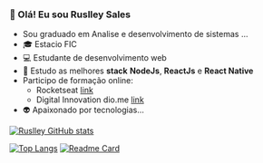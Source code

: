 ###  👋 Olá! Eu sou Ruslley Sales

<!--
**Ruslley/Ruslley** is a ✨ _special_ ✨ repository because its `README.md` (this file) appears on your GitHub profile.

Here are some ideas to get you started:

Sou graduado em Análise e desenvolvimento de sistemas ...
- :mortar_board: Estacio FIC
- :computer: Estudante de desenvolvimento web
- 🌱 Estudo as melhores **stack** **NodeJs**, **ReactJs** e **React Native**
- Participo de formação online:
  - Rocketseat [link](https://www.rocketseat.com.br)
  - Digital Innovation dio.me [link](https://www.dio.me/)
- :alien: Apaixonado por tecnologias...

[![Anurag's GitHub stats](https://github-readme-stats.vercel.app/api?username=Ruslley)](https://github.com/Ruslley/github-readme-stats)

-->



- Sou graduado em Analise e desenvolvimento de sistemas ...
- :mortar_board: Estacio FIC
- :computer: Estudante de desenvolvimento web
- 🌱 Estudo as melhores **stack** **NodeJs**, **ReactJs** e **React Native**
- Participo de formação online:
  - Rocketseat [link](https://www.rocketseat.com.br)
  - Digital Innovation dio.me [link](https://www.dio.me/)
- :alien: Apaixonado por tecnologias...

<!-- ![Ruslley GitHub stats](https://github-readme-stats.vercel.app/api?username=Ruslley&show_icons=true&theme=radical) -->
[![Ruslley GitHub stats](https://github-readme-stats.vercel.app/api?username=Ruslley&count_private=true&show_icons=true&theme=cobalt)](https://github.com/Ruslley/Ruslley/blob/main/README.md)



[![Top Langs](https://github-readme-stats.vercel.app/api/top-langs/?username=Ruslley&layout=compact)](https://github.com/Ruslley/Ruslley/blob/main/README.md)
[![Readme Card](https://github-readme-stats.vercel.app/api/pin/?username=Ruslley&show_owner=true&repo=Be-The-Hero)](https://github.com/Ruslley/be-the-hero)

<!-- [![Top Langs](https://github-readme-stats.vercel.app/api/top-langs/?username=Ruslley&langs_count=8)] -->

